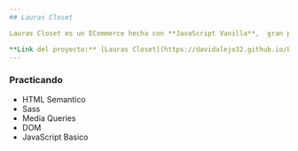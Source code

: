 ```yaml
---
## Lauras Closet

Lauras Closet es un ECommerce hecha con **JavaScript Vanilla**,  gran parte del diseño es tomado en Figma publicado por la comunidad, gran parte de sus  estilos estan desarrollados en **Sass** con la ayuda de **mixins**

**Link del proyecto:** [Lauras Closet](https://davidalejo32.github.io/Lauras-closet/)
---
```


### Practicando

- HTML Semantico
- Sass
- Media Queries
- DOM
- JavaScript Basico

